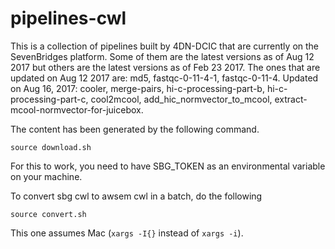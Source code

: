 # pipelines-cwl

This is a collection of pipelines built by 4DN-DCIC that are currently on the SevenBridges platform.
Some of them are the latest versions as of Aug 12 2017 but others are the latest versions as of Feb 23 2017.
The ones that are updated on Aug 12 2017 are: md5, fastqc-0-11-4-1, fastqc-0-11-4.
Updated on Aug 16, 2017: cooler, merge-pairs, hi-c-processing-part-b, hi-c-processing-part-c, cool2mcool, add_hic_normvector_to_mcool, extract-mcool-normvector-for-juicebox.


The content has been generated by the following command.
```
source download.sh 
```
For this to work, you need to have SBG_TOKEN as an environmental variable on your machine.



To convert sbg cwl to awsem cwl in a batch, do the following
```
source convert.sh
```
This one assumes Mac (`xargs -I{}` instead of `xargs -i`).


